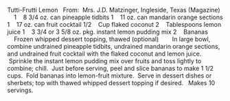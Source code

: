 Tutti-Frutti Lemon
 
From:  Mrs. J.D. Matzinger, Ingleside, Texas (Magazine)
 
 
1    8 3/4 oz. can pineapple tidbits
1    11 oz. can mandarin orange sections
1    17 oz. can fruit cocktail
1/2    Cup flaked coconut
2    Tablespoons lemon juice
1    3 3/4 or 3 5/8 oz. pkg. instant lemon pudding mix
2    Bananas
    Frozen whipped dessert topping, thawed (optional)
    
 
In large bowl, combine undrained pineapple tidbits, undrained mandarin orange sections, and undrained fruit cocktail with the flaked coconut and lemon juice.  Sprinkle the instant lemon pudding mix over fruits and toss lightly to combine; chill.  Just before serving, peel and slice bananas to make 1 1/2 cups.  Fold bananas into lemon-fruit mixture.  Serve in dessert dishes or sherbets; top with thawed whipped dessert topping if desired. 
 
Makes 10 servings.
